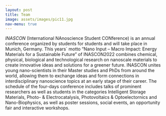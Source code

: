 ```yaml
---
layout: post
title: Team
image: assets/images/pic11.jpg
nav-menu: true
---
```


*INASCON*  (International NAnoscience Student CONference)  is an annual conference organized by students for students and will take place in Munich, Germany. This years´ motto “Nano Input – Macro Impact: Energy Materials for a Sustainable Future” of INASCON2022 combines chemical, physical, biological and technological research on nanoscale materials to create innovative ideas and solutions for a greener future.  INASCON unites young nano-scientists in their Master studies and PhDs from around the world, allowing them to exchange ideas and  form connections in interdisciplinary nanoscience topics at an early stage of their career. The schedule of the four-days conference includes talks of prominent researchers as well as students in the categories Intelligent Storage Materials, Photo- & Electrocatalysis, Photovoltaics & Optoelectornics and Nano-Biophysics, as well as poster sessions, social events, an opportunity fair and interactive workshops.
